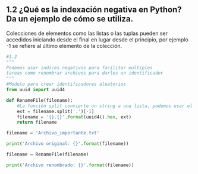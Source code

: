 ## 1.2 ¿Qué es la indexación negativa en Python? Da un ejemplo de cómo se utiliza.
Colecciones de elementos como las listas o las tuplas pueden ser accedidos iniciando desde el final en lugar desde el principio, 
por ejemplo -1 se refiere al último elemento de la colección.
```python
#1.2
"""
Podemos usar indices negativos para facilitar multiples 
tareas como renombrar archivos para darles un identificador
"""
#Modulo para crear identificadores aleatorios
from uuid import uuid4

def RenameFile(filename):
    #La función split convierte un string a una lista, podemos usar el indice -1 para acceder al ultimo elemento y en consecuencia conocer la extension del archivo
    ext = filename.split('.')[-1]
    filename = '{}.{}'.format(uuid4().hex, ext)
    return filename

filename = 'Archivo_importante.txt'

print('Archivo original: {}'.format(filename))

filename = RenameFile(filename)

print('Archivo renombrado: {}'.format(filename))
```
